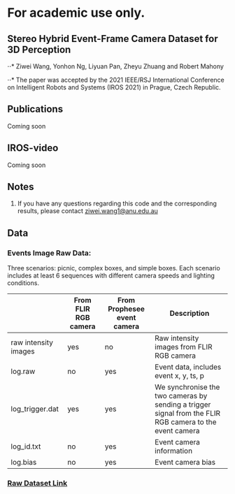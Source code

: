 # For academic use only.


## Stereo Hybrid Event-Frame Camera Dataset for 3D Perception

⋅⋅* Ziwei Wang, Yonhon Ng, Liyuan Pan, Zheyu Zhuang and Robert Mahony

⋅⋅* The paper was accepted by the 2021 IEEE/RSJ International Conference on Intelligent Robots and Systems (IROS 2021) in Prague, Czech Republic.
   
## Publications 
Coming soon

## IROS-video
Coming soon

## Notes 
1. If you have any questions regarding this code and the corresponding results, please contact ziwei.wang1@anu.edu.au

## Data 
### Events Image Raw Data:
Three scenarios: picnic, complex boxes, and simple boxes.
Each scenario includes at least 6 sequences with different camera speeds and lighting conditions.

|                      | From FLIR RGB camera | From Prophesee event camera | Description                                                                                             |
|----------------------|----------------------|-----------------------------|---------------------------------------------------------------------------------------------------------|
| raw intensity images | yes                  | no                          | Raw intensity images from FLIR RGB camera                                                               |
| log.raw              | no                   | yes                         | Event data, includes event x, y, ts, p                                                                  |
| log_trigger.dat      | yes                  | yes                         | We synchronise the two cameras by sending a trigger signal from the FLIR RGB camera to the event camera |
| log_id.txt           | no                   | yes                         | Event camera information                                                                                |
| log.bias             | no                   | yes                         | Event camera bias                                                                                       |

### [Raw Dataset Link](https://anu365-my.sharepoint.com/:f:/g/personal/u6456661_anu_edu_au/EuotzBGRLk1AhfOe9LlZuSQBVtis9MH86vz1DQgt8hzQPA?e=8bzYeL)



